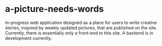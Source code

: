 # a-picture-needs-words
In-progress web application designed as a place for users to write creative stories, inspired by weekly updated pictures, that are published on the site. Currently, there is essentially only a front-end to this site. A backend is in development currently.
